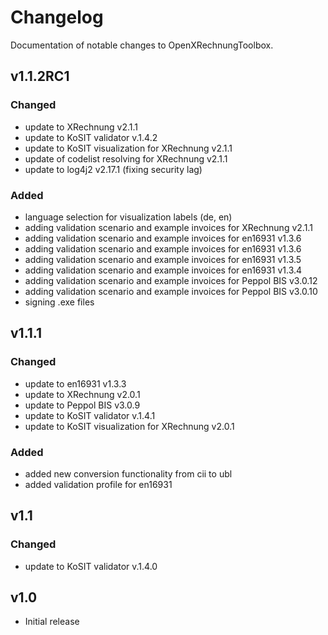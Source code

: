 # Changelog

Documentation of notable changes to OpenXRechnungToolbox.


## v1.1.2RC1

### Changed

* update to XRechnung v2.1.1
* update to KoSIT validator v.1.4.2
* update to KoSIT visualization for XRechnung v2.1.1
* update of codelist resolving for XRechnung v2.1.1
* update to log4j2 v2.17.1 (fixing security lag)

### Added

* language selection for visualization labels (de, en)
* adding validation scenario and example invoices for XRechnung v2.1.1
* adding validation scenario and example invoices for en16931 v1.3.6
* adding validation scenario and example invoices for en16931 v1.3.6
* adding validation scenario and example invoices for en16931 v1.3.5
* adding validation scenario and example invoices for en16931 v1.3.4
* adding validation scenario and example invoices for Peppol BIS v3.0.12
* adding validation scenario and example invoices for  Peppol BIS v3.0.10
* signing .exe files


## v1.1.1

### Changed

* update to en16931 v1.3.3
* update to XRechnung v2.0.1
* update to Peppol BIS v3.0.9
* update to KoSIT validator v.1.4.1
* update to KoSIT visualization for XRechnung v2.0.1

### Added

* added new conversion functionality from cii to ubl
* added validation profile for en16931


## v1.1

### Changed

* update to KoSIT validator v.1.4.0


## v1.0

* Initial release